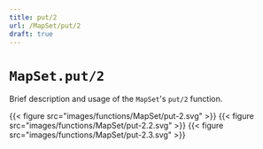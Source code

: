```yaml
---
title: put/2
url: /MapSet/put/2
draft: true
---
```


# `MapSet.put/2`
Brief description and usage of the `MapSet`'s `put/2` function.

{{< figure src="images/functions/MapSet/put-2.svg" >}}
{{< figure src="images/functions/MapSet/put-2.2.svg" >}}
{{< figure src="images/functions/MapSet/put-2.3.svg" >}}
